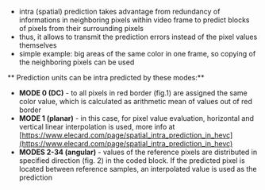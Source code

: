 ﻿* intra (spatial) prediction takes advantage from redundancy of informations in neighboring pixels within video frame to predict blocks of pixels from their surrounding pixels
* thus, it allows to transmit the prediction errors instead of the pixel values themselves
* simple example: big areas of the same color in one frame, so copying of the neighboring pixels can be used

** Prediction units can be intra predicted by these modes:**

* __MODE 0 (DC)__ - to all pixels in red border (fig.1) are assigned the same color value, which is calculated as arithmetic mean of values out of red border	
* __MODE 1 (planar)__ - in this case, for pixel value evaluation, horizontal and vertical linear interpolation is used, more info at [https://www.elecard.com/page/spatial_intra_prediction_in_hevc](https://www.elecard.com/page/spatial_intra_prediction_in_hevc)
* __MODES 2-34 (angular)__ - values of the reference pixels are distributed in specified direction (fig. 2) in the coded block. If the predicted pixel is located between reference samples, an interpolated value is used as the prediction
